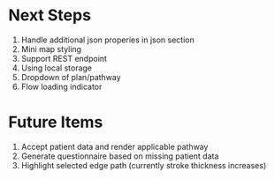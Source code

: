 # Next Steps

1. Handle additional json properies in json section
2. Mini map styling
3. Support REST endpoint
4. Using local storage
5. Dropdown of plan/pathway
6. Flow loading indicator

# Future Items

1. Accept patient data and render applicable pathway
2. Generate questionnaire based on missing patient data
3. Highlight selected edge path (currently stroke thickness increases)